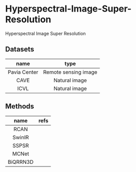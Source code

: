 # Hyperspectral-Image-Super-Resolution
Hyperspectral Image Super Resolution


## Datasets
|name|type|
|:---:|:---:|
|Pavia Center|Remote sensing image|
|CAVE|Natural image|
|ICVL|Natural image|

## Methods

|name|refs|
|:---:|:---:|
|RCAN||
|SwinIR||
|SSPSR||
|MCNet||
|BiQRRN3D||


